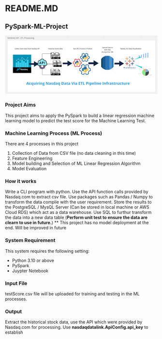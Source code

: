 # README.MD
## PySpark-ML-Project

![ETL Process via API](https://github.com/data-engineer-sk/dataWarehouse-PostgreSQL-1/blob/main/Nasdaq%20API%20-%20ETL%20Processing.png)

### Project Aims
This project aims to apply the PySpark to build a linear regression machine learning model to predict the test score for the Machine Learning Test.

### Machine Learning Process (ML Process)
There are 4 processes in this project
1. Collection of Data from CSV file (no data cleaning in this time)
2. Feature Engineering
3. Model building and Selection of ML Linear Regression Algorithm
4. Model Evaluation

### How it works
Write a CLI program with python.  Use the API function calls provided by Nasdaq.com to extract csv file.  Use packages such as  Pandas / Numpy to transform the data complie with the user requirement.  Store the results to the PostgreSQL / MysQL Server (Can be stored in local machine or AWS Cloud RDS) which act as a data warehouse.  Use SQL to furthur transform the data into a new data table (**Perform unit test to ensure the data are clearn to use in future.**)
** This project has no model deployment at the end.  Will be improved in future

### System Requirement
This system requires the following setting:
- Python 3.10 or above
- PySpark 
- Juypter Notebook

### Input File
testScore.csv file will be uploaded for training and testing in the ML processes.

### Output
Extract the historical stock data, use the API which were provided by Nasdaq.com for processing.  Use **nasdaqdatalink.ApiConfig.api_key** to establish 
